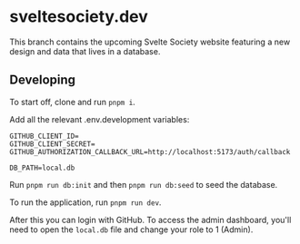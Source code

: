 # sveltesociety.dev

This branch contains the upcoming Svelte Society website featuring a new design and data that lives in a database.

## Developing

To start off, clone and run `pnpm i`.

Add all the relevant .env.development variables:

```
GITHUB_CLIENT_ID=
GITHUB_CLIENT_SECRET=
GITHUB_AUTHORIZATION_CALLBACK_URL=http://localhost:5173/auth/callback

DB_PATH=local.db
```

Run `pnpm run db:init` and then `pnpm run db:seed` to seed the database.

To run the application, run `pnpm run dev`.

After this you can login with GitHub. To access the admin dashboard, you'll need to open the `local.db` file and change your role to 1 (Admin).